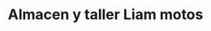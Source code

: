 ---
title: "Almacen y taller Liam motos"
url: /mogotes/almacen-y-taller-liam-motos/
shop: motocicleta
---